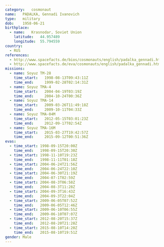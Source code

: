 ```yaml
---
category:	cosmonaut
name:	PADALKA, Gennadi Ivanovich 
type:	military
dob:	1958-06-21
birthplace:
  - name:	Krasnodar, Soviet Union
    latitude:	44.957489
    longitude:	55.794559
country:
  - RUS
references:
  - http://www.spacefacts.de/bios/cosmonauts/english/padalka_gennadi.htm
  - http://www.spacefacts.de/eva/cosmonauts/english/padalka_gennadi.htm
missions:
  - name: Soyuz TM-28
    time_start:   1998-08-13T09:43:11Z
    time_end:     1999-02-28T02:14:31Z
  - name: Soyuz TMA-4
    time_start:   2004-04-19T03:19Z
    time_end:     2004-10-24T00:36Z
  - name: Soyuz TMA-14
    time_start:   2009-03-26T11:49:18Z
    time_end:     2009-10-11T04:33Z
  - name: Soyuz TMA-04M
    time_start:   2012-05-15T03:01:23Z
    time_end:     2012-09-17T02:54Z
  - name: Soyuz TMA-16M
    time_start:   2015-03-27T19:42:57Z
    time_end:     2015-09-12T00:51:36Z
evas:
  - time_start: 1998-09-15T20:00Z
    time_end:   1998-09-15T20:30Z
  - time_start: 1998-11-10T19:23Z
    time_end:   1998-11-11T01:18Z
  - time_start: 2004-06-24T21:56Z
    time_end:   2004-06-24T22:10Z
  - time_start: 2004-06-30T21:19Z
    time_end:   2004-07-1T02:59Z
  - time_start: 2004-08-3T06:58Z
    time_end:   2004-08-3T11:28Z
  - time_start: 2004-09-3T16:43Z
    time_end:   2004-09-3T22:04Z
  - time_start: 2009-06-05T07:52Z
    time_end:   2009-06-05T12:46Z
  - time_start: 2009-06-10T06:55Z
    time_end:   2009-06-10T07:07Z
  - time_start: 2012-08-20T15:37Z
    time_end:   2012-08-20T21:28Z
  - time_start: 2015-08-10T14:20Z
    time_end:   2015-08-10T19:51Z
gender:	Male
---
```

